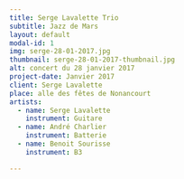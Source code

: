 ```yaml
---
title: Serge Lavalette Trio
subtitle: Jazz de Mars
layout: default
modal-id: 1
img: serge-28-01-2017.jpg
thumbnail: serge-28-01-2017-thumbnail.jpg
alt: concert du 28 janvier 2017
project-date: Janvier 2017
client: Serge Lavalette
place: alle des fêtes de Nonancourt
artists:
  - name: Serge Lavalette
    instrument: Guitare
  - name: André Charlier
    instrument: Batterie
  - name: Benoit Sourisse
    instrument: B3

---
```

